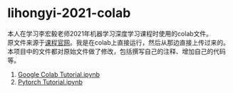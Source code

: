 # lihongyi-2021-colab
本人在学习李宏毅老师2021年机器学习深度学习课程时使用的colab文件。  
原文件来源于[课程官网](https://speech.ee.ntu.edu.tw/~hylee/ml/2021-spring.html)。我是在colab上直接运行，然后从那边直接上传过来的。  
本项目中的文件都对原始文件做了修改，包括撰写自己的注释、增加自己的代码等。
1. [Google Colab Tutorial.ipynb](https://github.com/PolarisRisingWar/lihongyi-2021-colab/blob/main/Google_Colab_Tutorial.ipynb)
2. [Pytorch Tutorial.ipynb](https://github.com/PolarisRisingWar/lihongyi-2021-colab/blob/main/Pytorch_Tutorial.ipynb)
